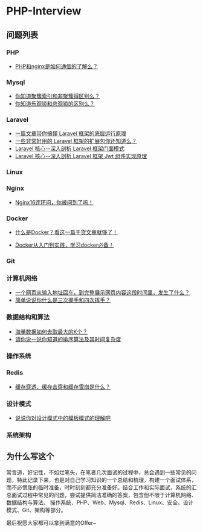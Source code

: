 # PHP-Interview

## 问题列表

### PHP
- [PHP和nginx是如何通信的了解么？](docs/PHP/PHP和nginx是如何通信的？.md)

### Mysql
- [你知道聚簇索引和非聚簇得区别么？](https://www.cnblogs.com/jiawen010/p/11805241.html)
- [你知道乐观锁和悲观锁的区别么？](docs/Mysql/你知道乐观锁和悲观锁有什么区别么？.md)

### Laravel
- [一篇文章带你搞懂 Laravel 框架的底层运行原理](docs/Laravel/一篇文章带你搞懂%20Laravel%20框架底层运行原理.md)
- [一些非常好用的 Laravel 框架的扩展包你还知道么？](docs/Laravel/一些非常好用的laravel扩展包你知道么？.md)
- [Laravel 核心--深入剖析 Laravel 框架门面模式](docs/Laravel/Laravel%20核心--深入剖析%20Laravel%20框架门面模式.md)
- [Laravel 核心--深入剖析 Laravel 框架 Jwt 组件实现原理](docs/Laravel/深入剖析%20Laravel%20框架%20Jwt%20组件的实现原理.md)

### Linux

### Nginx
- [Nginx16连环问，你被问到了吗！](https://juejin.im/post/6844904182923837454)

### Docker
- [什么是Docker？看这一篇干货文章就够了！](https://zhuanlan.zhihu.com/p/187505981)

- [Docker从入门到实践，学习docker必备！](https://yeasy.gitbook.io/docker_practice/repository/dockerhub)

### Git

### 计算机网络

- [一个网页从输入地址回车，到完整展示网页内容这段时间里，发生了什么？](docs/计算机网络/一个网页从输入地址回车，到完整展示网页内容这段时间，发生了什么？.md)
- [简单说说你什么是三次握手和四次挥手？](docs/计算机网络/简单说说TCP%20三次握手和四次挥手.md)

### 数据结构和算法
- [海量数据如何去取最大的K个？](docs/数据结构和算法/海量数据如何去取最大的k个.md)
- [请你说一说你知道的排序算法及其时间复杂度](docs/数据结构和算法/请你说一说你知道的排序算法及其复杂度.md)

### 操作系统

### Redis
- [缓存穿透、缓存击穿和缓存雪崩是什么？](docs/Redis/缓存击穿、缓存穿透和缓存雪崩.md)

### 设计模式
- [说说你对设计模式中的模板模式的理解吧](docs/设计模式/说说你对模板模式的理解吧.md)

### 系统架构

## 为什么写这个
常言道，好记性，不如烂笔头，在笔者几次面试的过程中，总会遇到一些常见的问题，特此记录下来，也是对自己学习知识的一个总结和梳理，构建一个面试体系，而不必慌张的临时准备，时时刻刻都充分准备好。结合工作和实际面试，系统的汇总面试过程中常见的问题，尝试提供简洁准确的答案，包含但不限于计算机网络、数据结构与算法、
操作系统、PHP、Web、Mysql、Redis、Linux、安全、设计模式、Git、架构等部分。

最后祝愿大家都可以拿到满意的Offer~
